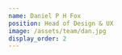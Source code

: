 ```yaml
---
name: Daniel P H Fox
position: Head of Design & UX
image: /assets/team/dan.jpg
display_order: 2
---
```

